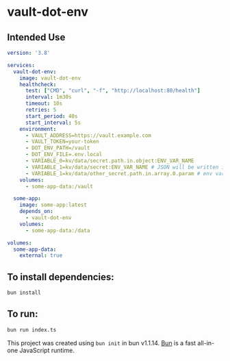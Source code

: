 # vault-dot-env

## Intended Use

```yaml
version: '3.8'

services:
  vault-dot-env:
    image: vault-dot-env
    healthcheck:
      test: ["CMD", "curl", "-f", "http://localhost:80/health"]
      interval: 1m30s
      timeout: 10s
      retries: 5
      start_period: 40s
      start_interval: 5s
    environment:
      - VAULT_ADDRESS=https://vault.example.com
      - VAULT_TOKEN=your-token
      - DOT_ENV_PATH=/vault
      - DOT_ENV_FILE=.env.local
      - VARIABLE_0=kv/data/secret.path.in.object:ENV_VAR_NAME
      - VARIABLE_1=kv/data/secret:ENV_VAR_NAME # JSON will be written in env variable
      - VARIABLE_1=kv/data/other_secret.path.in.array.0.param # env variable will be OTHER_SECRET_PATH_IN_ARRAY_0_PARAM
    volumes:
      - some-app-data:/vault

  some-app:
    image: some-app:latest
    depends_on:
      - vault-dot-env
    volumes:
      - some-app-data:/data

volumes:
  some-app-data:
    external: true
```

## To install dependencies:

```bash
bun install
```

## To run:

```bash
bun run index.ts
```

This project was created using `bun init` in bun v1.1.14. [Bun](https://bun.sh) is a fast all-in-one JavaScript runtime.
